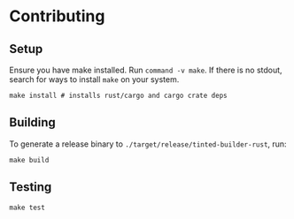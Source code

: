 # Contributing

## Setup

Ensure you have make installed. Run `command -v make`. If there is no
stdout, search for ways to install `make` on your system.

```shell
make install # installs rust/cargo and cargo crate deps
```

## Building

To generate a release binary to `./target/release/tinted-builder-rust`, run:

```shell
make build
```

## Testing

```shell
make test
```
